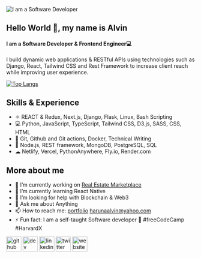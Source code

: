 ![I am a Software Developer](https://pbs.twimg.com/profile_banners/1464962742578827285/1650715732/600x200)

## Hello World 👋, my name is Alvin

#### I am a Software Developer & Frontend Engineer💻 

I build dynamic web applications & RESTful APIs using technologies such as Django, React, Tailwind CSS and Rest Framework to increase client reach while improving user experience. 

[![Top Langs](https://github-readme-stats.vercel.app/api/top-langs/?username=HarunaDev)](https://github.com/anuraghazra/github-readme-stats)

## Skills & Experience 
 * ⚛ REACT & Redux, Next.js, Django, Flask, Linux, Bash Scripting
 * 💻 Python, JavaScript, TypeScript, Tailwind CSS, D3.js, SASS, CSS, HTML
 * 📜 Git, Github and Git actions, Docker, Technical Writing
 * 🔶 Node.js, REST framework, MongoDB, PostgreSQL, SQL
 * ☁ Netlify, Vercel, PythonAnywhere, Fly.io, Render.com

## More about me
- 🔭 I’m currently working on [Real Estate Marketplace](https://github.com/HarunaDev/realtor-marketplace)
- 🌱 I’m currently learning React Native 
- 🤔 I’m looking for help with Blockchain & Web3  
- 💬 Ask me about Anything 
- 📫 How to reach me: [portfolio](https://harunadev.netlify.app) harunaalvin@yahoo.com 
- ⚡ Fun fact: I am a self-taught Software developer 🌱 #freeCodeCamp #HarvardX


[<img src='https://cdn.jsdelivr.net/npm/simple-icons@3.0.1/icons/github.svg' alt='github' height='40'>](https://github.com/https://github.com/HarunaDev)  [<img src='https://cdn.jsdelivr.net/npm/simple-icons@3.0.1/icons/hashnode.svg' alt='dev' height='40'>](https://hashnode.com/@HarunaDev)  [<img src='https://cdn.jsdelivr.net/npm/simple-icons@3.0.1/icons/linkedin.svg' alt='linkedin' height='40'>](https://www.linkedin.com/in/https://www.linkedin.com/in/alvin-haruna//)  [<img src='https://cdn.jsdelivr.net/npm/simple-icons@3.0.1/icons/twitter.svg' alt='twitter' height='40'>](https://twitter.com/https://twitter.com/_Ryuuk69)  [<img src='https://cdn.jsdelivr.net/npm/simple-icons@3.0.1/icons/icloud.svg' alt='website' height='40'>](https://alvinharuna.com.ng)  






